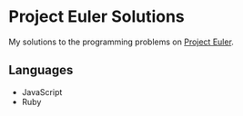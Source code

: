 # Project Euler Solutions

My solutions to the programming problems on [Project Euler](https://projecteuler.net).

## Languages
* JavaScript
* Ruby
